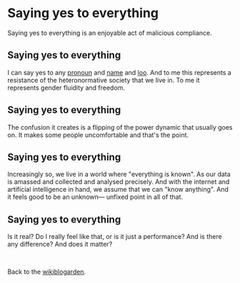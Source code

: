 # Saying yes to everything

Saying yes to everything is an enjoyable act of malicious compliance.

## Saying yes to everything

I can say yes to any [pronoun](https://www.todepond.com/pronouns/) and [name](https://www.todepond.com/wikiblogarden/my-name/) and [loo](https://www.todepond.com/wikiblogarden/health/loo-lu/). And to me this represents a resistance of the heteronormative society that we live in. To me it represents gender fluidity and freedom.

## Saying yes to everything

The confusion it creates is a flipping of the power dynamic that usually goes on. It makes some people uncomfortable and that's the point.

## Saying yes to everything

Increasingly so, we live in a world where "everything is known". As our data is amassed and collected and analysed precisely. And with the internet and artificial intelligence in hand, we assume that we can "know anything". And it feels good to be an unknown— unfixed point in all of that.

## Saying yes to everything

Is it real? Do I really feel like that, or is it just a performance? And is there any difference? And does it matter? 

<br>

Back to the [wikiblogarden](/wikiblogarden).
